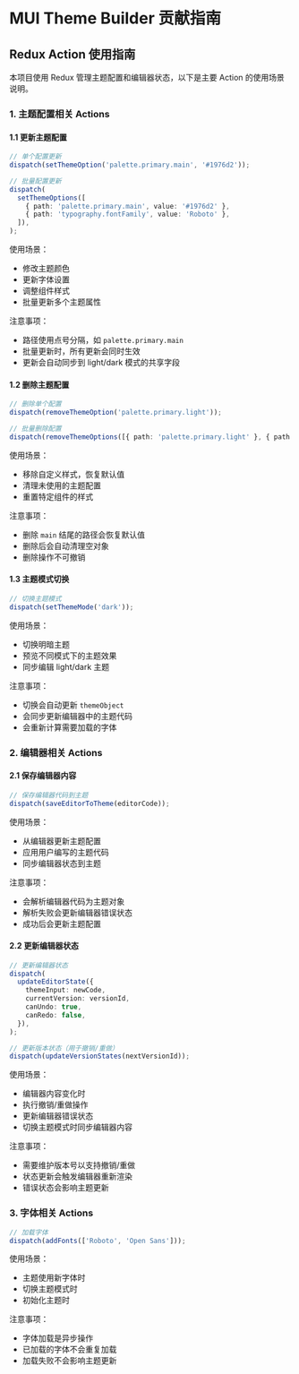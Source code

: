 # MUI Theme Builder 贡献指南

## Redux Action 使用指南

本项目使用 Redux 管理主题配置和编辑器状态，以下是主要 Action 的使用场景说明。

### 1. 主题配置相关 Actions

#### 1.1 更新主题配置

```typescript
// 单个配置更新
dispatch(setThemeOption('palette.primary.main', '#1976d2'));

// 批量配置更新
dispatch(
  setThemeOptions([
    { path: 'palette.primary.main', value: '#1976d2' },
    { path: 'typography.fontFamily', value: 'Roboto' },
  ]),
);
```

使用场景：

- 修改主题颜色
- 更新字体设置
- 调整组件样式
- 批量更新多个主题属性

注意事项：

- 路径使用点号分隔，如 `palette.primary.main`
- 批量更新时，所有更新会同时生效
- 更新会自动同步到 light/dark 模式的共享字段

#### 1.2 删除主题配置

```typescript
// 删除单个配置
dispatch(removeThemeOption('palette.primary.light'));

// 批量删除配置
dispatch(removeThemeOptions([{ path: 'palette.primary.light' }, { path: 'typography.h1.fontWeight' }]));
```

使用场景：

- 移除自定义样式，恢复默认值
- 清理未使用的主题配置
- 重置特定组件的样式

注意事项：

- 删除 `main` 结尾的路径会恢复默认值
- 删除后会自动清理空对象
- 删除操作不可撤销

#### 1.3 主题模式切换

```typescript
// 切换主题模式
dispatch(setThemeMode('dark'));
```

使用场景：

- 切换明暗主题
- 预览不同模式下的主题效果
- 同步编辑 light/dark 主题

注意事项：

- 切换会自动更新 `themeObject`
- 会同步更新编辑器中的主题代码
- 会重新计算需要加载的字体

### 2. 编辑器相关 Actions

#### 2.1 保存编辑器内容

```typescript
// 保存编辑器代码到主题
dispatch(saveEditorToTheme(editorCode));
```

使用场景：

- 从编辑器更新主题配置
- 应用用户编写的主题代码
- 同步编辑器状态到主题

注意事项：

- 会解析编辑器代码为主题对象
- 解析失败会更新编辑器错误状态
- 成功后会更新主题配置

#### 2.2 更新编辑器状态

```typescript
// 更新编辑器状态
dispatch(
  updateEditorState({
    themeInput: newCode,
    currentVersion: versionId,
    canUndo: true,
    canRedo: false,
  }),
);

// 更新版本状态（用于撤销/重做）
dispatch(updateVersionStates(nextVersionId));
```

使用场景：

- 编辑器内容变化时
- 执行撤销/重做操作
- 更新编辑器错误状态
- 切换主题模式时同步编辑器内容

注意事项：

- 需要维护版本号以支持撤销/重做
- 状态更新会触发编辑器重新渲染
- 错误状态会影响主题更新

### 3. 字体相关 Actions

```typescript
// 加载字体
dispatch(addFonts(['Roboto', 'Open Sans']));
```

使用场景：

- 主题使用新字体时
- 切换主题模式时
- 初始化主题时

注意事项：

- 字体加载是异步操作
- 已加载的字体不会重复加载
- 加载失败不会影响主题更新
